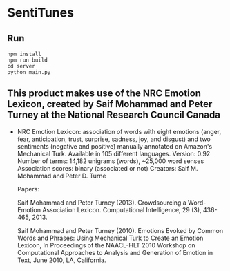 # SentiTunes

## Run 
```
npm install 
npm run build
cd server
python main.py
```

## This product makes use of the NRC Emotion Lexicon, created by Saif Mohammad and Peter Turney at the National Research Council Canada

- NRC Emotion Lexicon: association of words with eight emotions (anger, fear, anticipation, trust, surprise, sadness, joy, and disgust) and two         sentiments (negative and positive) manually annotated on Amazon's Mechanical Turk. Available in 105 different languages.
    Version: 0.92
    Number of terms: 14,182 unigrams (words), ~25,000 word senses 
    Association scores: binary (associated or not)
    Creators: Saif M. Mohammad and Peter D. Turne
 
    Papers: 

    Saif Mohammad and Peter Turney (2013). Crowdsourcing a Word-Emotion Association Lexicon. Computational Intelligence, 29 (3), 436-465, 2013.
    
    Saif Mohammad and Peter Turney (2010). Emotions Evoked by Common Words and Phrases: Using Mechanical Turk to Create an Emotion Lexicon, In Proceedings of the NAACL-HLT 2010 Workshop on Computational Approaches to Analysis and Generation of Emotion in Text, June 2010, LA, California.
    

